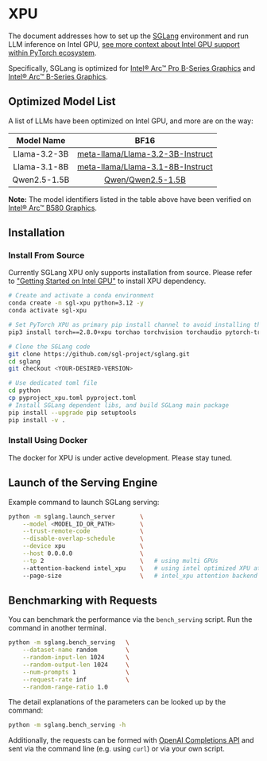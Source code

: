 # XPU

The document addresses how to set up the [SGLang](https://github.com/sgl-project/sglang) environment and run LLM inference on Intel GPU, [see more context about Intel GPU support within PyTorch ecosystem](https://docs.pytorch.org/docs/stable/notes/get_start_xpu.html).

Specifically, SGLang is optimized for [Intel® Arc™ Pro B-Series Graphics](https://www.intel.com/content/www/us/en/ark/products/series/242616/intel-arc-pro-b-series-graphics.html) and [
Intel® Arc™ B-Series Graphics](https://www.intel.com/content/www/us/en/ark/products/series/240391/intel-arc-b-series-graphics.html).

## Optimized Model List

A list of LLMs have been optimized on Intel GPU, and more are on the way:

| Model Name | BF16 |
|:---:|:---:|
| Llama-3.2-3B | [meta-llama/Llama-3.2-3B-Instruct](https://huggingface.co/meta-llama/Llama-3.2-3B-Instruct) |
| Llama-3.1-8B | [meta-llama/Llama-3.1-8B-Instruct](https://huggingface.co/meta-llama/Llama-3.1-8B-Instruct) |
| Qwen2.5-1.5B |   [Qwen/Qwen2.5-1.5B](https://huggingface.co/Qwen/Qwen2.5-1.5B) |

**Note:** The model identifiers listed in the table above
have been verified on [Intel® Arc™ B580 Graphics](https://www.intel.com/content/www/us/en/products/sku/241598/intel-arc-b580-graphics/specifications.html).

## Installation

### Install From Source

Currently SGLang XPU only supports installation from source. Please refer to ["Getting Started on Intel GPU"](https://docs.pytorch.org/docs/stable/notes/get_start_xpu.html) to install XPU dependency.

```bash
# Create and activate a conda environment
conda create -n sgl-xpu python=3.12 -y
conda activate sgl-xpu

# Set PyTorch XPU as primary pip install channel to avoid installing the larger CUDA-enabled version and prevent potential runtime issues.
pip3 install torch==2.8.0+xpu torchao torchvision torchaudio pytorch-triton-xpu==3.4.0 --index-url https://download.pytorch.org/whl/xpu

# Clone the SGLang code
git clone https://github.com/sgl-project/sglang.git
cd sglang
git checkout <YOUR-DESIRED-VERSION>

# Use dedicated toml file
cd python
cp pyproject_xpu.toml pyproject.toml
# Install SGLang dependent libs, and build SGLang main package
pip install --upgrade pip setuptools
pip install -v .
```

### Install Using Docker

The docker for XPU is under active development. Please stay tuned.

## Launch of the Serving Engine

Example command to launch SGLang serving:

```bash
python -m sglang.launch_server       \
    --model <MODEL_ID_OR_PATH>       \
    --trust-remote-code              \
    --disable-overlap-schedule       \
    --device xpu                     \
    --host 0.0.0.0                   \
    --tp 2                           \   # using multi GPUs
    --attention-backend intel_xpu    \   # using intel optimized XPU attention backend
    --page-size                      \   # intel_xpu attention backend supports [32, 64, 128]
```

## Benchmarking with Requests

You can benchmark the performance via the `bench_serving` script.
Run the command in another terminal.

```bash
python -m sglang.bench_serving   \
    --dataset-name random        \
    --random-input-len 1024      \
    --random-output-len 1024     \
    --num-prompts 1              \
    --request-rate inf           \
    --random-range-ratio 1.0
```

The detail explanations of the parameters can be looked up by the command:

```bash
python -m sglang.bench_serving -h
```

Additionally, the requests can be formed with
[OpenAI Completions API](https://docs.sglang.ai/basic_usage/openai_api_completions.html)
and sent via the command line (e.g. using `curl`) or via your own script.
